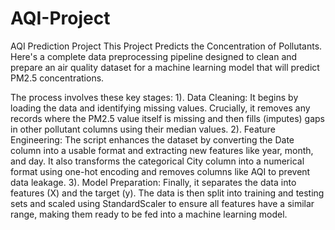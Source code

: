 # AQI-Project
AQI Prediction Project
This Project Predicts the Concentration of Pollutants.
Here's a complete data preprocessing pipeline designed to clean and prepare an air quality dataset for a machine learning model that will predict PM2.5 concentrations.

The process involves these key stages:
1). Data Cleaning: It begins by loading the data and identifying missing values. Crucially, it removes any records where the PM2.5 value itself is missing and then fills (imputes) gaps in other pollutant columns using their median values.
2). Feature Engineering: The script enhances the dataset by converting the Date column into a usable format and extracting new features like year, month, and day. It also transforms the categorical City column into a numerical format using one-hot encoding and removes columns like AQI to prevent data leakage.
3). Model Preparation: Finally, it separates the data into features (X) and the target (y). The data is then split into training and testing sets and scaled using StandardScaler to ensure all features have a similar range, making them ready to be fed into a machine learning model.
